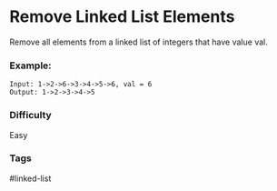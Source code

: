# Remove Linked List Elements

Remove all elements from a linked list of integers that have value val.

### Example:

```
Input: 1->2->6->3->4->5->6, val = 6
Output: 1->2->3->4->5
```

### Difficulty

Easy

### Tags

#linked-list

